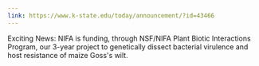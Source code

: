 ```yaml
---
link: https://www.k-state.edu/today/announcement/?id=43466
---
```


Exciting News: NIFA is funding, through NSF/NIFA Plant Biotic Interactions
Program, our 3-year project to genetically dissect bacterial virulence and host
resistance of maize Goss's wilt.
